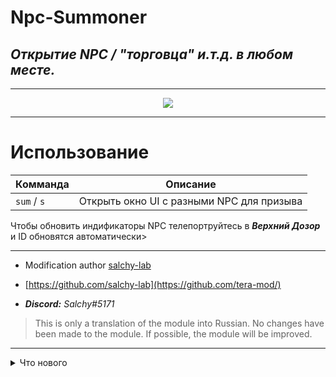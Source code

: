 # Npc-Summoner
## _Открытие NPC / "торговца" и.т.д. в любом месте._
------

<p align="center"><img src="https://github.com/war100ck/TeraToolbox-and-old-modifications-only-for-client-version-92.03-92.04/blob/main/Tera-Npc-Summoner/screen/s.png"/>

------

# Использование

Комманда | Описание
| ------------- | ------------- | 
| `sum` / `s` | Открыть окно UI с разными NPC для призыва |

Чтобы обновить индификаторы NPC телепортруйтесь в ***Верхний Дозор*** и ID обновятся автоматически>

------

-  Modification author [salchy-lab](https://github.com/salchy-lab)

- [https://github.com/salchy-lab](https://github.com/tera-mod/)

- ***Discord:*** *Salchy#5171*

> This is only a translation of the module into Russian.
> No changes have been made to the module.
> If possible, the module will be improved.

------

<details>
  <summary>Что нового</summary>
  
- ***Добавлены NPC***
```sh
- [Гильдейский Банк]
- [Персональное Хранилище]
- [Склад Костюмов]
- [Торговец ящиками с рыбой] 
- [Торговец Рыбой]
- [Торговец Товарами Для Рыбалки]
- [Магазин Рыбных Значков]
 ``` 
</details>
